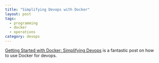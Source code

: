 ```yaml
---
title: "Simplifying Devops with Docker"
layout: post
tags:
  - programming
  - docker
  - operations
category: devops
---
```


[Getting Started with Docker: Simplifying Devops](http://www.toptal.com/devops/getting-started-with-docker-simplifying-devops) is a fantastic post on how to use Docker for devops.
